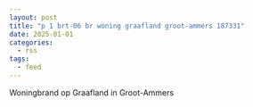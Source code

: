 ```yaml
---
layout: post
title: "p 1 brt-06 br woning graafland groot-ammers 187331"
date: 2025-01-01
categories: 
  - rss
tags: 
  - feed
---
```


Woningbrand op Graafland in Groot-Ammers
